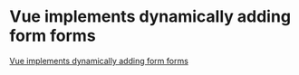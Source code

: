 # Vue implements dynamically adding form forms
[Vue implements dynamically adding form forms](https://aiwithcloud.com/2022/09/15/vue_implements_dynamically_adding_form_forms/)